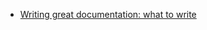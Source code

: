 
- [Writing great documentation: what to write](/2009/11/writing-great-documentation-what-to-write/)
